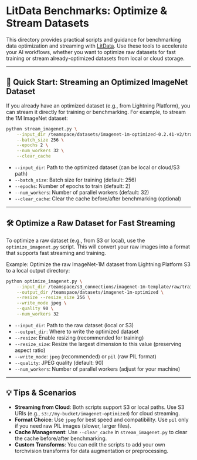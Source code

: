 # LitData Benchmarks: Optimize & Stream Datasets

This directory provides practical scripts and guidance for benchmarking data optimization and streaming with [LitData](https://github.com/Lightning-AI/litdata). Use these tools to accelerate your AI workflows, whether you want to optimize raw datasets for fast training or stream already-optimized datasets from local or cloud storage.

---

## 🚀 Quick Start: Streaming an Optimized ImageNet Dataset

If you already have an optimized dataset (e.g., from Lightning Platform), you can stream it directly for training or benchmarking. For example, to stream the 1M ImageNet dataset:

```bash
python stream_imagenet.py \
    --input_dir /teamspace/datasets/imagenet-1m-optimized-0.2.41-v2/train/ \
    --batch_size 256 \
    --epochs 2 \
    --num_workers 32 \
    --clear_cache
```

- `--input_dir`: Path to the optimized dataset (can be local or cloud/S3 path)
- `--batch_size`: Batch size for training (default: 256)
- `--epochs`: Number of epochs to train (default: 2)
- `--num_workers`: Number of parallel workers (default: 32)
- `--clear_cache`: Clear the cache before/after benchmarking (optional)

---

## 🛠️ Optimize a Raw Dataset for Fast Streaming

To optimize a raw dataset (e.g., from S3 or local), use the `optimize_imagenet.py` script. This will convert your raw images into a format that supports fast streaming and training.

Example: Optimize the raw ImageNet-1M dataset from Lightning Platform S3 to a local output directory:

```bash
python optimize_imagenet.py \
    --input_dir /teamspace/s3_connections/imagenet-1m-template/raw/train/ \
    --output_dir /teamspace/datasets/imagenet-1m-optimized \
    --resize --resize_size 256 \
    --write_mode jpeg \
    --quality 90 \
    --num_workers 32
```

- `--input_dir`: Path to the raw dataset (local or S3)
- `--output_dir`: Where to write the optimized dataset
- `--resize`: Enable resizing (recommended for training)
- `--resize_size`: Resize the largest dimension to this value (preserving aspect ratio)
- `--write_mode`: `jpeg` (recommended) or `pil` (raw PIL format)
- `--quality`: JPEG quality (default: 90)
- `--num_workers`: Number of parallel workers (adjust for your machine)

---

## 💡 Tips & Scenarios

- **Streaming from Cloud**: Both scripts support S3 or local paths. Use S3 URIs (e.g., `s3://my-bucket/imagenet-optimized`) for cloud streaming.
- **Format Choice**: Use `jpeg` for best speed and compatibility. Use `pil` only if you need raw PIL images (slower, larger files).
- **Cache Management**: Use `--clear_cache` in `stream_imagenet.py` to clear the cache before/after benchmarking.
- **Custom Transforms**: You can edit the scripts to add your own torchvision transforms for data augmentation or preprocessing.
